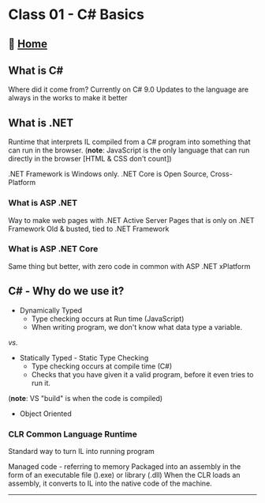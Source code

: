 # Class 01 - C# Basics

## 🏡 [**Home**](0-classhome.md)

## **What is C#**

Where did it come from?
  Currently on C# 9.0
    Updates to the language are always in the works to make it better

## **What is .NET**

  Runtime that interprets IL compiled from a C# program into something that can run in the browser.
  (**note**: JavaScript is the only language that can run directly in the browser [HTML & CSS don't count])

  .NET Framework is Windows only.
  .NET Core is Open Source, Cross-Platform

### **What is ASP .NET**

Way to make web pages with .NET
Active Server Pages that is only on .NET Framework
Old & busted, tied to .NET Framework

### **What is ASP .NET Core**

Same thing but better, with zero code in common with ASP .NET
xPlatform

## **C# - Why do we use it?**

* Dynamically Typed
  * Type checking occurs at Run time (JavaScript)
  * When writing program, we don't know what data type a variable.

*vs.*

* Statically Typed - Static Type Checking
  * Type checking occurs at compile time (C#)
  * Checks that you have given it a valid program, before it even tries to run it.

(**note**: VS "build" is when the code is compiled)

* Object Oriented

### CLR Common Language Runtime

Standard way to turn IL into running program

Managed code - referring to memory
Packaged into an assembly in the form of an executable file ().exe) or library (.dll)
When the CLR loads an assembly, it converts to IL into the native code of the machine.

_____
